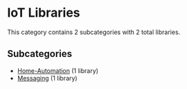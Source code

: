# IoT Libraries

This category contains 2 subcategories with 2 total libraries.

## Subcategories

- [Home-Automation](Home-Automation.md) (1 library)
- [Messaging](Messaging.md) (1 library)

